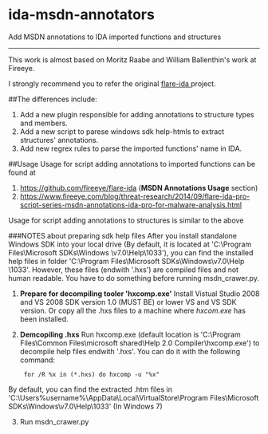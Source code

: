 # ida-msdn-annotators
Add MSDN annotations to IDA imported functions and structures

---------------------------------------------------------------------------------------------------------------------

This work is almost based on Moritz Raabe and William Ballenthin's work at Fireeye.

I strongly recommend you to refer the original <a href="https://github.com/fireeye/flare-ida"> flare-ida </a> project.

##The differences include:
1. Add a new plugin responsible for adding annotations to structure types and members.
2. Add a new script to parese windows sdk help-htmls to extract structures' annotations.
3. Add new regrex rules to parse the imported functions' name in IDA.

##Usage
Usage for script adding annotations to imported functions can be found at

1. https://github.com/fireeye/flare-ida (<b>MSDN Annotations Usage</b> section)
2. https://www.fireeye.com/blog/threat-research/2014/09/flare-ida-pro-script-series-msdn-annotations-ida-pro-for-malware-analysis.html

Usage for script adding annotations to structures is similar to the above

###NOTES about preparing sdk help files
After you install standalone Windows SDK into your local drive (By default, it is located at 'C:\Program Files\Microsoft SDKs\Windows \v7.0\Help\1033'), you can find the installed help files in folder 'C:\Program Files\Microsoft SDKs\Windows\v7.0\Help \1033'. However, these files (endwith '.hxs') are compiled files and not human readable. You have to do something before running msdn_crawer.py.

1. <b>Prepare for decompiling tooler 'hxcomp.exe'</b> Install Vistual Studio 2008 and VS 2008 SDK version 1.0 (MUST BE) or lower VS and VS SDK version. Or copy all the .hxs files to a machine where *hxcom.exe* has been installed.
2. <b>Demcopiling .hxs</b> Run hxcomp.exe (default location is 'C:\Program Files\Common Files\microsoft shared\Help 2.0 Compiler\hxcomp.exe') to decompile help files endwith '.hxs'. You can do it with the following command:

        for /R %x in (*.hxs) do hxcomp -u "%x"

  By default, you can find the extracted .htm files in 'C:\Users\%username%\AppData\Local\VirtualStore\Program Files\Microsoft SDKs\Windows\v7.0\Help\1033' (In Windows 7)

3. Run msdn_crawer.py

